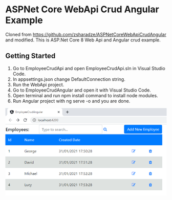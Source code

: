 
# ASPNet Core WebApi Crud Angular Example
Cloned from https://github.com/zsharadze/ASPNetCoreWebApiCrudAngular and modified.
This is ASP.Net Core 8 Web Api and Angular crud example.

## Getting Started
1. Go to EmployeeCrudApi and open EmployeeCrudApi.sln in Visual Studio Code.
1. In appsettings.json change DefaultConnection string.
3. Run the WebApi project.
4. Go to EmployeeCrudAngular and open it with Visual Studio Code.
5. Open terminal and run npm install command to install node modules.
5. Run Angular project with ng serve -o and you are done.

![screenshot](https://github.com/zsharadze/ASPNetCoreWebApiCrudAngular/blob/master/Capture.png?raw=true)


